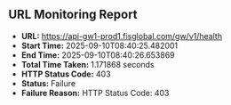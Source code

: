 ## URL Monitoring Report

- **URL:** https://api-gw1-prod1.fisglobal.com/gw/v1/health
- **Start Time:** 2025-09-10T08:40:25.482001
- **End Time:** 2025-09-10T08:40:26.653869
- **Total Time Taken:** 1.171868 seconds
- **HTTP Status Code:** 403
- **Status:** Failure
- **Failure Reason:** HTTP Status Code: 403
